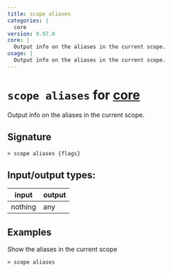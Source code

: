 ```yaml
---
title: scope aliases
categories: |
  core
version: 0.97.0
core: |
  Output info on the aliases in the current scope.
usage: |
  Output info on the aliases in the current scope.
---
```

<!-- This file is automatically generated. Please edit the command in https://github.com/nushell/nushell instead. -->

# `scope aliases` for [core](/commands/categories/core.md)

<div class='command-title'>Output info on the aliases in the current scope.</div>

## Signature

```> scope aliases {flags} ```


## Input/output types:

| input   | output |
| ------- | ------ |
| nothing | any    |

## Examples

Show the aliases in the current scope
```nu
> scope aliases

```
